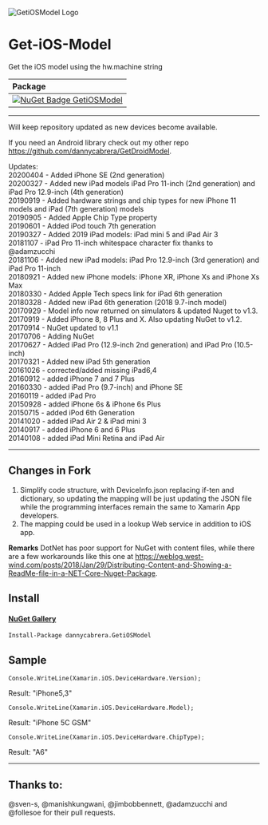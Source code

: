 ![GetiOSModel Logo](https://github.com/dannycabrera/Get-iOS-Model/raw/master/Icons/GetiOSModel.png)

Get-iOS-Model
=============

Get the iOS model using the hw.machine string

|  Package  |
|:----------|
|[![NuGet Badge GetiOSModel](https://buildstats.info/nuget/dannycabrera.GetiOSModel)](https://www.nuget.org/packages/dannycabrera.GetiOSModel)|

*******
Will keep repository updated as new devices become available.

If you need an Android library check out my other repo https://github.com/dannycabrera/GetDroidModel.

Updates:<br/>
20200404 - Added iPhone SE (2nd generation)<br/>
20200327 - Added new iPad models iPad Pro 11-inch (2nd generation) and iPad Pro 12.9-inch (4th generation)<br/>
20190919 - Added hardware strings and chip types for new iPhone 11 models and iPad (7th generation) models<br/>
20190905 - Added Apple Chip Type property<br/>
20190601 - Added iPod touch 7th generation<br/>
20190327 - Added 2019 iPad models: iPad mini 5 and iPad Air 3<br/>
20181107 - iPad Pro 11-inch whitespace character fix thanks to @adamzucchi<br/>
20181106 - Added new iPad models: iPad Pro 12.9-inch (3rd generation) and iPad Pro 11-inch<br/>
20180921 - Added new iPhone models: iPhone XR, iPhone Xs and iPhone Xs Max<br/>
20180330 - Added Apple Tech specs link for iPad 6th generation<br/>
20180328 - Added new iPad 6th generation (2018 9.7-inch model)<br/>
20170929 - Model info now returned on simulators & updated Nuget to v1.3.<br/>
20170919 - Added iPhone 8, 8 Plus and X. Also updating NuGet to v1.2.<br/>
20170914 - NuGet updated to v1.1<br/>
20170706 - Adding NuGet<br/>
20170627 - Added iPad Pro (12.9-inch 2nd generation) and iPad Pro (10.5-inch)<br/>
20170321 - Added new iPad 5th generation<br/>
20161026 - corrected/added missing iPad6,4<br/>
20160912 - added iPhone 7 and 7 Plus<br/>
20160330 - added iPad Pro (9.7-inch) and iPhone SE<br/>
20160119 - added iPad Pro<br/>
20150928 - added iPhone 6s & iPhone 6s Plus<br/>
20150715 - added iPod 6th Generation<br/>
20141020 - added iPad Air 2 & iPad mini 3<br/>
20140917 - added iPhone 6 and 6 Plus<br/>
20140108 - added iPad Mini Retina and iPad Air<br/>
*******

## Changes in Fork

1. Simplify code structure, with DeviceInfo.json replacing if-ten and dictionary, so updating the mapping will be just updating the JSON file while the programming interfaces remain the same to Xamarin App developers.
2. The mapping could be used in a lookup Web service in addition to iOS app.

**Remarks**
DotNet has poor support for NuGet with content files, while there are a few workarounds like this one at https://weblog.west-wind.com/posts/2018/Jan/29/Distributing-Content-and-Showing-a-ReadMe-file-in-a-NET-Core-Nuget-Package.

## Install

#### [NuGet Gallery](https://www.nuget.org/packages/dannycabrera.GetiOSModel)
```
Install-Package dannycabrera.GetiOSModel
```

Sample
-------

```
Console.WriteLine(Xamarin.iOS.DeviceHardware.Version);
```

Result: "iPhone5,3"


```
Console.WriteLine(Xamarin.iOS.DeviceHardware.Model);
```

Result: "iPhone 5C GSM"

```
Console.WriteLine(Xamarin.iOS.DeviceHardware.ChipType);
```

Result: "A6"

*******
Thanks to:
-------
@sven-s, @manishkungwani, @jimbobbennett, @adamzucchi and @follesoe for their pull requests.
